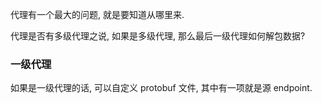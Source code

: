 代理有一个最大的问题, 就是要知道从哪里来.

代理是否有多级代理之说, 如果是多级代理, 那么最后一级代理如何解包数据?

### 一级代理

如果是一级代理的话, 可以自定义 protobuf 文件, 其中有一项就是源 endpoint.
